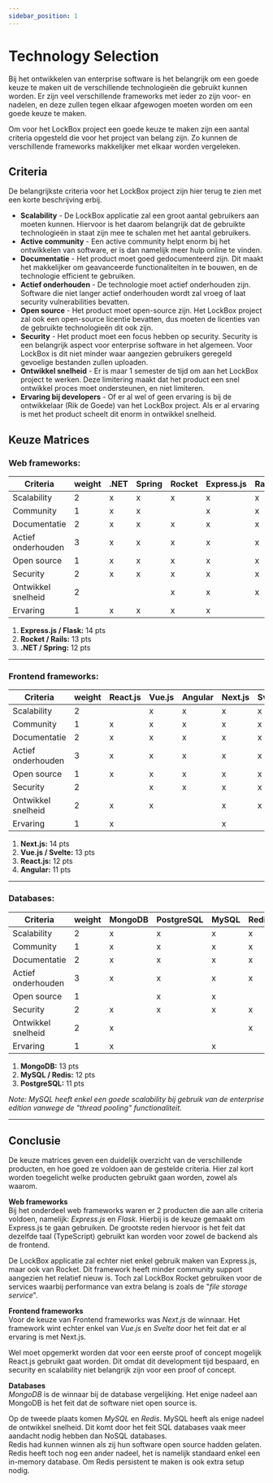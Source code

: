 ```yaml
---
sidebar_position: 1
---
```

# Technology Selection

Bij het ontwikkelen van enterprise software is het belangrijk om een goede keuze te maken uit de verschillende technologieën die gebruikt kunnen worden. Er zijn veel verschillende frameworks met ieder zo zijn voor- en nadelen, en deze zullen tegen elkaar afgewogen moeten worden om een goede keuze te maken. 

Om voor het LockBox project een goede keuze te maken zijn een aantal criteria opgesteld die voor het project van belang zijn. Zo kunnen de verschillende frameworks makkelijker met elkaar worden vergeleken. 

## Criteria
De belangrijkste criteria voor het LockBox project zijn hier terug te zien met een korte beschrijving erbij. 

- **Scalability** - De LockBox applicatie zal een groot aantal gebruikers aan moeten kunnen. Hiervoor is het daarom belangrijk dat de gebruikte technologieën in staat zijn mee te schalen met het aantal gebruikers.
- **Active community** - Een active community helpt enorm bij het ontwikkelen van software, er is dan namelijk meer hulp online te vinden. 
- **Documentatie** - Het product moet goed gedocumenteerd zijn. Dit maakt het makkelijker om geavanceerde functionaliteiten in te bouwen, en de technologie efficient te gebruiken. 
- **Actief onderhouden** - De technologie moet actief onderhouden zijn. Software die niet langer actief onderhouden wordt zal vroeg of laat security vulnerabilities bevatten. 
- **Open source** - Het product moet open-source zijn. Het LockBox project zal ook een open-source licentie bevatten, dus moeten de licenties van de gebruikte technologieën dit ook zijn. 
- **Security** - Het product moet een focus hebben op security. Security is een belangrijk aspect voor enterprise software in het algemeen. Voor LockBox is dit niet minder waar aangezien gebruikers geregeld gevoelige bestanden zullen uploaden. 
- **Ontwikkel snelheid** - Er is maar 1 semester de tijd om aan het LockBox project te werken. Deze limitering maakt dat het product een snel ontwikkel proces moet ondersteunen, en niet limiteren. 
- **Ervaring bij developers** - Of er al wel of geen ervaring is bij de ontwikkelaar (Rik de Goede) van het LockBox project. Als er al ervaring is met het product scheelt dit enorm in ontwikkel snelheid.


## Keuze Matrices

### Web frameworks:

| Criteria           | weight | .NET | Spring | Rocket | Express.js | Rails | Flask |
| ------------------ | ------ | ---- | ------ | ------ | ---------- | ----- | ----- |
| Scalability        | 2      | x    | x      | x      | x          | x     | x     |
| Community          | 1      | x    | x      |        | x          | x     | x     |
| Documentatie       | 2      | x    | x      | x      | x          | x     | x     |
| Actief onderhouden | 3      | x    | x      | x      | x          | x     | x     |
| Open source        | 1      | x    | x      | x      | x          | x     | x     |
| Security           | 2      | x    | x      | x      | x          | x     | x     |
| Ontwikkel snelheid | 2      |      |        | x      | x          | x     | x     |
| Ervaring           | 1      | x    | x      | x      | x          |       | x     |
1. **Express.js / Flask:** 14 pts
2. **Rocket / Rails:** 13 pts
3. **.NET / Spring:** 12 pts
---
### Frontend frameworks:

| Criteria           | weight | React.js | Vue.js | Angular | Next.js | Svelte |
| ------------------ | ------ | -------- | ------ | ------- | ------- | ------ |
| Scalability        | 2      |          | x      | x       | x       | x      |
| Community          | 1      | x        | x      | x       | x       | x      |
| Documentatie       | 2      | x        | x      | x       | x       | x      |
| Actief onderhouden | 3      | x        | x      | x       | x       | x      |
| Open source        | 1      | x        | x      | x       | x       | x      |
| Security           | 2      |          | x      | x       | x       | x      |
| Ontwikkel snelheid | 2      | x        | x      |         | x       | x      |
| Ervaring           | 1      | x        |        |         | x       |        |
1. **Next.js:** 14 pts
2. **Vue.js / Svelte:** 13 pts
3. **React.js:** 12 pts
4. **Angular:** 11 pts
---
### Databases:

| Criteria           | weight | MongoDB | PostgreSQL | MySQL | Redis |
| ------------------ | ------ | ------- | ---------- | ----- | ----- |
| Scalability        | 2      | x       | x          | x     | x     |
| Community          | 1      | x       | x          | x     | x     |
| Documentatie       | 2      | x       | x          | x     | x     |
| Actief onderhouden | 3      | x       | x          | x     | x     |
| Open source        | 1      |         | x          | x     |       |
| Security           | 2      | x       | x          | x     | x     |
| Ontwikkel snelheid | 2      | x       |            |       | x     |
| Ervaring           | 1      | x       |            | x     |       |
1. **MongoDB:** 13 pts
2. **MySQL / Redis:** 12 pts
3. **PostgreSQL:** 11 pts

*Note: MySQL heeft enkel een goede scalability bij gebruik van de enterprise edition vanwege de "thread pooling" functionaliteit.*

---
## Conclusie
De keuze matrices geven een duidelijk overzicht van de verschillende producten, en hoe goed ze voldoen aan de gestelde criteria. Hier zal kort worden toegelicht welke producten gebruikt gaan worden, zowel als waarom. 

**Web frameworks** <br/>
Bij het onderdeel web frameworks waren er 2 producten die aan alle criteria voldoen, namelijk: *Express.js* en *Flask*. Hierbij is de keuze gemaakt om Express.js te gaan gebruiken. De grootste reden hiervoor is het feit dat dezelfde taal (TypeScript) gebruikt kan worden voor zowel de backend als de frontend.

De LockBox applicatie zal echter niet enkel gebruik maken van Express.js, maar ook van Rocket. Dit framework heeft minder community support aangezien het relatief nieuw is. Toch zal LockBox Rocket gebruiken voor de services waarbij performance van extra belang is zoals de "*file storage service*".

**Frontend frameworks** <br/>
Voor de keuze van Frontend frameworks was *Next.js* de winnaar. Het framework wint echter enkel van *Vue.js* en *Svelte* door het feit dat er al ervaring is met Next.js.

Wel moet opgemerkt worden dat voor een eerste proof of concept mogelijk React.js gebruikt gaat worden. Dit omdat dit development tijd bespaard, en security en scalability niet belangrijk zijn voor een proof of concept. 

**Databases** <br/>
*MongoDB* is de winnaar bij de database vergelijking. Het enige nadeel aan MongoDB is het feit dat de software niet open source is. 

Op de tweede plaats komen *MySQL* en *Redis*. MySQL heeft als enige nadeel de ontwikkel snelheid. Dit komt door het feit SQL databases vaak meer aandacht nodig hebben dan NoSQL databases. <br/>
Redis had kunnen winnen als zij hun software open source hadden gelaten. Redis heeft toch nog een ander nadeel, het is namelijk standaard enkel een in-memory database. Om Redis persistent te maken is ook extra setup nodig. 
